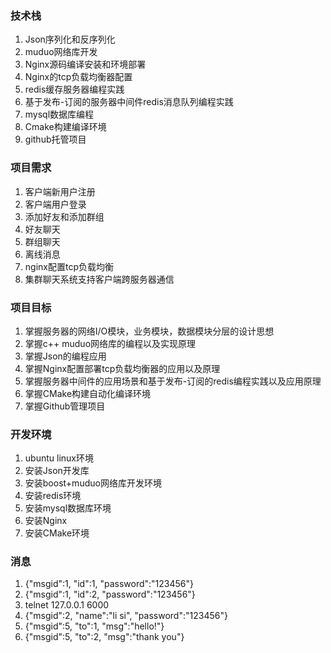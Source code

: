 ### 技术栈
1. Json序列化和反序列化
2. muduo网络库开发
3. Nginx源码编译安装和环境部署
4. Nginx的tcp负载均衡器配置
5. redis缓存服务器编程实践
6. 基于发布-订阅的服务器中间件redis消息队列编程实践
7. mysql数据库编程
8. Cmake构建编译环境
9. github托管项目

### 项目需求
1. 客户端新用户注册
2. 客户端用户登录
3. 添加好友和添加群组
4. 好友聊天
5. 群组聊天
6. 离线消息
7. nginx配置tcp负载均衡
8. 集群聊天系统支持客户端跨服务器通信

### 项目目标
1. 掌握服务器的网络I/O模块，业务模块，数据模块分层的设计思想
2. 掌握c++ muduo网络库的编程以及实现原理
3. 掌握Json的编程应用
4. 掌握Nginx配置部署tcp负载均衡器的应用以及原理
5. 掌握服务器中间件的应用场景和基于发布-订阅的redis编程实践以及应用原理
6. 掌握CMake构建自动化编译环境
7. 掌握Github管理项目

### 开发环境
1. ubuntu linux环境
2. 安装Json开发库
3. 安装boost+muduo网络库开发环境
4. 安装redis环境
5. 安装mysql数据库环境
6. 安装Nginx
7. 安装CMake环境


### 消息
1. {"msgid":1, "id":1, "password":"123456"}
2. {"msgid":1, "id":2, "password":"123456"}
3. telnet 127.0.0.1 6000
4. {"msgid":2, "name":"li si", "password":"123456"}
5. {"msgid":5, "to":1, "msg":"hello!"}
6. {"msgid":5, "to":2, "msg":"thank you"}
